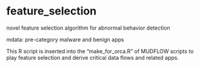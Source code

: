 # feature_selection
novel feature selection algorithm for abnormal behavior detection

mdata: pre-category malware and benign apps

This R script is inserted into the “make_for_orca.R” of MUDFLOW scripts to play feature selection and derive critical data flows and related apps.
